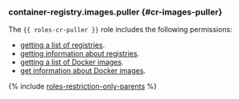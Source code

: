 ### container-registry.images.puller {#cr-images-puller}

The `{{ roles-cr-puller }}` role includes the following permissions:
* [getting a list of registries](../../../container-registry/operations/registry/registry-list.md).
* [getting information about registries](../../../container-registry/operations/registry/registry-list.md#registry-get).
* [getting a list of Docker images](../../../container-registry/operations/docker-image/docker-image-list.md).
* [get information about Docker images](../../../container-registry/operations/docker-image/docker-image-list.md#docker-image-get).

{% include [roles-restriction-only-parents](../roles-restriction-only-parents.md) %}
